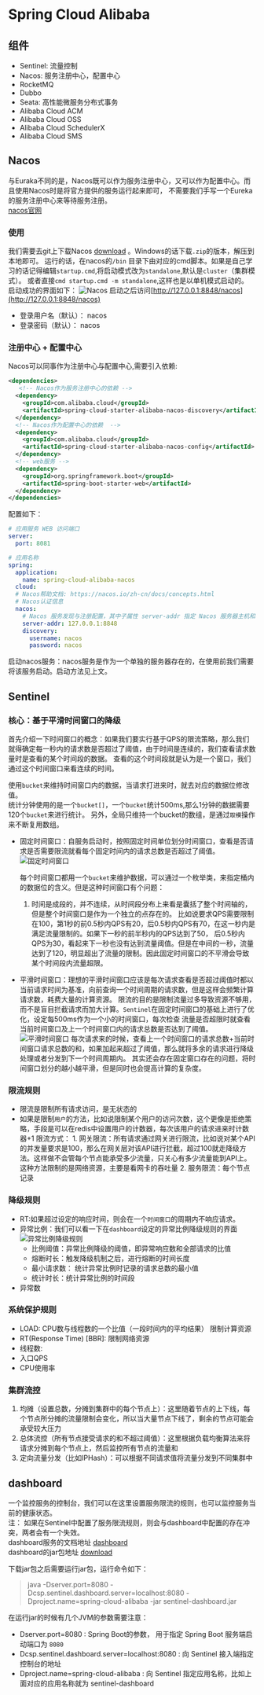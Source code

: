 # Spring Cloud Alibaba

## 组件

- Sentinel: 流量控制
- Nacos: 服务注册中心，配置中心
- RocketMQ
- Dubbo
- Seata: 高性能微服务分布式事务
- Alibaba Cloud ACM
- Alibaba Cloud OSS
- Alibaba Cloud SchedulerX
- Alibaba Cloud SMS

## Nacos

与Euraka不同的是，Nacos既可以作为服务注册中心，又可以作为配置中心。而且使用Nacos时是将官方提供的服务运行起来即可， 不需要我们手写一个Eureka的服务注册中心来等待服务注册。  
[nacos官网](https://nacos.io/)


### 使用

我们需要去git上下载Nacos [download](https://github.com/alibaba/nacos/releases) 。Windows的话下载`.zip`的版本，解压到本地即可。 运行的话，在nacos的`/bin`
目录下由对应的cmd脚本。如果是自己学习的话记得编辑`startup.cmd`,将启动模式改为`standalone`,默认是`cluster`（集群模式）。 或者直接`cmd startup.cmd -m standalone`,这样也是以单机模式启动的。
启动成功的界面如下：
![Nacos](./img/nacos_启动.png)
启动之后访问[http://127.0.0.1:8848/nacos](http://127.0.0.1:8848/nacos)  
- 登录用户名（默认）： nacos
- 登录密码（默认）： nacos


### 注册中心 + 配置中心

Nacos可以同事作为注册中心与配置中心,需要引入依赖:

```xml
<dependencies>
   <!-- Nacos作为服务注册中心的依赖 -->
  <dependency>
    <groupId>com.alibaba.cloud</groupId>
    <artifactId>spring-cloud-starter-alibaba-nacos-discovery</artifactId>
  </dependency>
  <!-- Nacos作为配置中心的依赖  -->
  <dependency>
    <groupId>com.alibaba.cloud</groupId>
    <artifactId>spring-cloud-starter-alibaba-nacos-config</artifactId>
  </dependency>
  <!-- web服务 -->
  <dependency>
    <groupId>org.springframework.boot</groupId>
    <artifactId>spring-boot-starter-web</artifactId>
  </dependency>
</dependencies>
```
配置如下：
```yaml
# 应用服务 WEB 访问端口
server:
  port: 8081

# 应用名称
spring:
  application:
    name: spring-cloud-alibaba-nacos
  cloud:
  # Nacos帮助文档: https://nacos.io/zh-cn/docs/concepts.html
  # Nacos认证信息
  nacos:
    # Nacos 服务发现与注册配置，其中子属性 server-addr 指定 Nacos 服务器主机和端口  这个也可以直接配置在discovery下，单独表明服务注册中心的服务地址
    server-addr: 127.0.0.1:8848
    discovery:
      username: nacos
      password: nacos
```

启动nacos服务：nacos服务是作为一个单独的服务器存在的，在使用前我们需要将该服务启动。启动方法见上文。




## Sentinel

### 核心：基于平滑时间窗口的降级

首先介绍一下时间窗口的概念：如果我们要实行基于QPS的限流策略，那么我们就得确定每一秒内的请求数是否超过了阈值，由于时间是连续的，我们查看请求数量时是查看的某个时间段的数据。
查看的这个时间段就是认为是一个窗口，我们通过这个时间窗口来看连续的时间。

使用`bucket`来维持时间窗口内的数据，当请求打进来时，就去对应的数据位修改值。  
统计分钟使用的是一个`bucket[]`，一个`bucket`统计500ms,那么1分钟的数据需要120个`bucket`来进行统计。 另外，全局只维持一个bucket的数组，是通过`取模`操作来不断复用数组。

- 固定时间窗口：自服务启动时，按照固定时间单位划分时间窗口，查看是否请求是否需要限流就看每个固定时间内的请求总数是否超过了阈值。
  ![固定时间窗口](img/平滑时间窗口.PNG)

  每个时间窗口都用一个`bucket`来维护数据，可以通过一个枚举类，来指定桶内的数据位的含义。但是这种时间窗口有个问题：
    1. 时间是成段的，并不连续，从时间段分布上来看是囊括了整个时间轴的，但是整个时间窗口是作为一个独立的点存在的。
       比如说要求QPS需要限制在100，第1秒的前0.5秒内QPS有20，后0.5秒内QPS有70，在这一秒内是满足流量限制的。如果下一秒的前半秒内的QPS达到了50，
       后0.5秒内QPS为30，看起来下一秒也没有达到流量阈值。但是在中间的一秒，流量达到了120，明显超出了流量的限制。因此固定时间窗口的不平滑会导致 某个时间段内流量超限。

- 平滑时间窗口：理想的平滑时间窗口应该是每次请求查看是否超过阈值时都以当前请求时间为基准，向前查询一个时间周期的请求数，但是这样会频繁计算请求数，耗费大量的计算资源。
  限流的目的是限制流量过多导致资源不够用，而不是盲目拦截请求而加大计算。`Sentinel`在固定时间窗口的基础上进行了优化，设定每500ms作为一个小的时间窗口，每次检查
  流量是否超限时就查看当前时间窗口及上一个时间窗口内的请求总数是否达到了阈值。
  ![平滑时间窗口](img/固定时间窗口.PNG)
  每次请求来的时候，查看上一个时间窗口的请求总数+当前时间窗口请求总数的和，如果加起来超过了阈值，那么就将多余的请求进行降级处理或者分发到下一个时间周期内。
  其实还会存在固定窗口存在的问题，将时间窗口划分的越小越平滑，但是同时也会提高计算的复杂度。

### 限流规则

- 限流是限制所有请求访问，是无状态的
- 如果是限制`用户`的方法，比如说限制某个用户的访问次数，这个更像是拒绝策略，手段是可以在redis中设置用户的计数器，每次该用户的请求进来时计数器+1 限流方式：
    1.
    网关限流：所有请求通过网关进行限流，比如说对某个API的并发量要求是100，那么在网关层对该API进行拦截，超过100就走降级方法。这样做不会管每个节点能承受多少流量，只关心有多少流量能到API上。这种方法限制的是网络资源，主要是看网卡的吞吐量
    2. 服务限流：每个节点记录

### 降级规则

- RT:如果超过设定的响应时间，则会在一个`时间窗口`的周期内不响应请求。
- 异常比例：我们可以看一下在`dashboard`设定的异常比例降级规则的界面
  ![异常比例降级规则](img/降级规则_异常比例.PNG)
    - 比例阈值：异常比例降级的阈值，即异常响应数和全部请求的比值
    - 熔断时长：触发降级机制之后，进行熔断的时间长度
    - 最小请求数： 统计异常比例时记录的请求总数的最小值
    - 统计时长：统计异常比例的时间段
- 异常数

### 系统保护规则

- LOAD: CPU数与线程数的一个比值（一段时间内的平均结果） 限制计算资源
- RT(Response Time) [BBR]: 限制网络资源
- 线程数:
- 入口QPS
- CPU使用率

### 集群流控

1. 均摊（设置总数，分摊到集群中的每个节点上）：这里随着节点的上下线，每个节点所分摊的流量限制会变化，所以当大量节点下线了，剩余的节点可能会承受较大压力
2. 总体流控（所有节点接受请求的和不超过阈值）：这里根据负载均衡算法来将请求分摊到每个节点上，然后监控所有节点的流量和
3. 定向流量分发（比如IPHash）：可以根据不同请求值将流量分发到不同集群中

## dashboard

一个监控服务的控制台，我们可以在这里设置服务限流的规则，也可以监控服务当前的健康状态。  
注： 如果在Sentinel中配置了服务限流规则，则会与dashboard中配置的存在冲突，两者会有一个失效。  
dashboard服务的文档地址 [dashboard](https://github.com/alibaba/Sentinel/wiki/Dashboard)  
dashboard的jar包地址 [download](https://github.com/alibaba/Sentinel/releases)

下载jar包之后需要运行jar包，运行命令如下：
> java -Dserver.port=8080 -Dcsp.sentinel.dashboard.server=localhost:8080 -Dproject.name=spring-cloud-alibaba -jar sentinel-dashboard.jar

在运行jar的时候有几个JVM的参数需要注意：

- Dserver.port=8080 : Spring Boot的参数， 用于指定 Spring Boot 服务端启动端口为 `8080`
- Dcsp.sentinel.dashboard.server=localhost:8080 : 向 Sentinel 接入端指定控制台的地址
- Dproject.name=spring-cloud-alibaba : 向 Sentinel 指定应用名称，比如上面对应的应用名称就为 sentinel-dashboard






